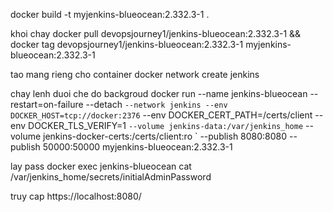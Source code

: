 
docker build -t myjenkins-blueocean:2.332.3-1 .

khoi chay
docker pull devopsjourney1/jenkins-blueocean:2.332.3-1 && docker tag devopsjourney1/jenkins-blueocean:2.332.3-1 myjenkins-blueocean:2.332.3-1

tao mang rieng cho container
docker network create jenkins

chay lenh duoi che do backgroud
docker run --name jenkins-blueocean --restart=on-failure --detach `
  --network jenkins --env DOCKER_HOST=tcp://docker:2376 `
  --env DOCKER_CERT_PATH=/certs/client --env DOCKER_TLS_VERIFY=1 `
  --volume jenkins-data:/var/jenkins_home `
  --volume jenkins-docker-certs:/certs/client:ro `
  --publish 8080:8080 --publish 50000:50000 myjenkins-blueocean:2.332.3-1

lay pass
docker exec jenkins-blueocean cat /var/jenkins_home/secrets/initialAdminPassword

truy cap
https://localhost:8080/
